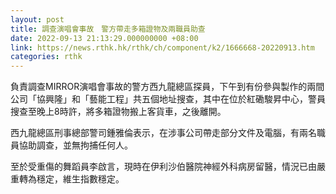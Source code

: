 ```yaml
---
layout: post
title: 調查演唱會事故　警方帶走多箱證物及兩職員助查
date: 2022-09-13 21:13:29.000000000 +08:00
link: https://news.rthk.hk/rthk/ch/component/k2/1666668-20220913.htm
categories: rthk
---
```


負責調查MIRROR演唱會事故的警方西九龍總區探員，下午到有份參與製作的兩間公司「協興隆」和「藝能工程」共五個地址搜查，其中在位於紅磡駿昇中心，警員搜查至晚上8時許，將多箱證物搬上客貨車，之後離開。

西九龍總區刑事總部警司鍾雅倫表示，在涉事公司帶走部分文件及電腦，有兩名職員協助調查，並無拘捕任何人。

至於受重傷的舞蹈員李啟言，現時在伊利沙伯醫院神經外科病房留醫，情況已由嚴重轉為穩定，維生指數穩定。

